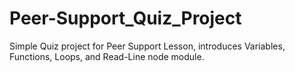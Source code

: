 # Peer-Support_Quiz_Project
Simple Quiz project for Peer Support Lesson, introduces Variables, Functions, Loops, and Read-Line node module. 
